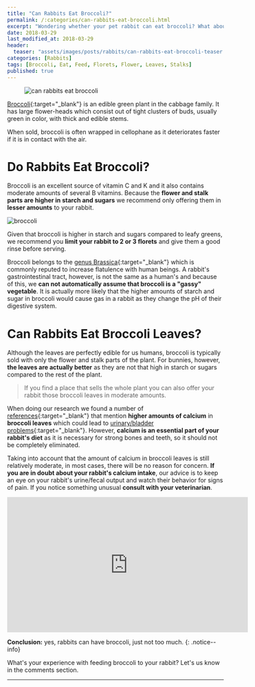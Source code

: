 ```yaml
---
title: "Can Rabbits Eat Broccoli?"
permalink: /:categories/can-rabbits-eat-broccoli.html
excerpt: "Wondering whether your pet rabbit can eat broccoli? What about the florets, leaves or stalks? Find out if broccoli is healthy for your bunny and learn some tips on how to feed it."
date: 2018-03-29
last_modified_at: 2018-03-29
header:
  teaser: "assets/images/posts/rabbits/can-rabbits-eat-broccoli-teaser.jpg"
categories: [Rabbits]
tags: [Broccoli, Eat, Feed, Florets, Flower, Leaves, Stalks]
published: true
---
```


<figure>
  <img src="{{ site.url }}/assets/images/posts/rabbits/can-rabbits-eat-broccoli.jpg" alt="can rabbits eat broccoli" class="title-banner">
</figure>

[Broccoli](https://en.wikipedia.org/wiki/Broccoli){:target="_blank"} is an edible green plant in the cabbage family. It has large flower-heads which consist out of tight clusters of buds, usually green in color, with thick and edible stems.

When sold, broccoli is often wrapped in cellophane as it deteriorates faster if it is in contact with the air.

# Do Rabbits Eat Broccoli?

Broccoli is an excellent source of vitamin C and K and it also contains moderate amounts of several B vitamins. Because the **flower and stalk parts are higher in starch and sugars** we recommend only offering them in **lesser amounts** to your rabbit.

<img src="{{ site.url }}/assets/images/posts/food/broccoli.jpg" alt="broccoli" class="align-right">

Given that broccoli is higher in starch and sugars compared to leafy greens, we recommend you **limit your rabbit to 2 or 3 florets** and give them a good rinse before serving.

Broccoli belongs to the [genus Brassica](https://en.wikipedia.org/wiki/Brassica){:target="_blank"} which is commonly reputed to increase flatulence with human beings. A rabbit's gastrointestinal tract, however, is not the same as a human's and because of this, we **can not automatically assume that broccoli is a "gassy" vegetable**. It is actually more likely that the higher amounts of starch and sugar in broccoli would cause gas in a rabbit as they change the pH of their digestive system.

# Can Rabbits Eat Broccoli Leaves?

Although the leaves are perfectly edible for us humans, broccoli is typically sold with only the flower and stalk parts of the plant. For bunnies, however, **the leaves are actually better** as they are not that high in starch or sugars compared to the rest of the plant.

> If you find a place that sells the whole plant you can also offer your rabbit those broccoli leaves in moderate amounts.

When doing our research we found a number of [references](http://www.rabbit.org/journal/3-5/calcium.html){:target="_blank"} that mention **higher amounts of calcium** in **broccoli leaves** which could lead to [urinary/bladder problems](http://ontariorabbits.org/health/stones-and-sludge){:target="_blank"}. However, **calcium is an essential part of your rabbit's diet** as it is necessary for strong bones and teeth, so it should not be completely eliminated.

Taking into account that the amount of calcium in broccoli leaves is still relatively moderate, in most cases, there will be no reason for concern. **If you are in doubt about your rabbit's calcium intake**, our advice is to keep an eye on your rabbit's urine/fecal output and watch their behavior for signs of pain. If you notice something unusual **consult with your veterinarian**.

<iframe width="560" height="315" src="https://www.youtube.com/embed/EXAmucOlwXs" frameborder="0"></iframe>

**Conclusion:** yes, rabbits can have broccoli, just not too much.
{: .notice--info}

What's your experience with feeding broccoli to your rabbit? Let's us know in the comments section.

---
